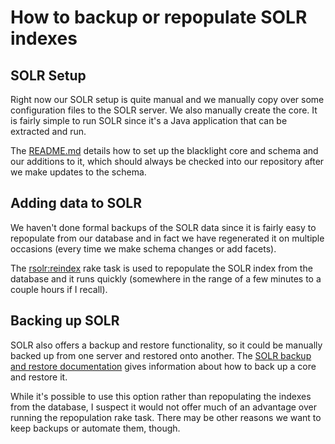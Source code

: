 # How to backup or repopulate SOLR indexes

## SOLR Setup

Right now our SOLR setup is quite manual and we manually copy over some configuration files to the SOLR server.
We also manually create the core. It is fairly simple to run SOLR since it's a Java application that can
be extracted and run.

The [README.md](config/solr_config/README.md) details how to set up the blacklight core and schema and
our additions to it, which should always be checked into our repository after we make updates to the
schema.

## Adding data to SOLR

We haven't done formal backups of the SOLR data since it is fairly easy to repopulate from our database
and in fact we have regenerated it on multiple occasions (every time we make schema changes or add facets).

The [rsolr:reindex](lib/tasks/rsolr.rake) rake task is used to repopulate the SOLR index from the database
and it runs quickly (somewhere in the range of a few minutes to a couple hours if I recall).

## Backing up SOLR

SOLR also offers a backup and restore functionality, so it could be manually backed up from one server and
restored onto another.  The [SOLR backup and restore documentation](https://solr.apache.org/guide/solr/latest/deployment-guide/backup-restore.html)
gives information about how to back up a core and restore it.

While it's possible to use this option rather than repopulating the indexes from the database, I suspect it
would not offer much of an advantage over running the repopulation rake task.  There may be other reasons
we want to keep backups or automate them, though.
